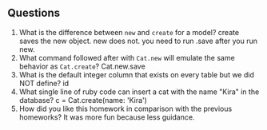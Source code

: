 ## Questions

1. What is the difference between `new` and `create` for a model?
create saves the new object. new does not. you need to run .save after you run new.
2. What command followed after with `Cat.new` will emulate the same behavior as `Cat.create`?
Cat.new.save
3. What is the default integer column that exists on every table but we did NOT define?
id
4. What single line of ruby code can insert a cat with the name "Kira" in the database?
c = Cat.create(name: 'Kira')
5. How did you like this homework in comparison with the previous homeworks?
It was more fun because less guidance.
